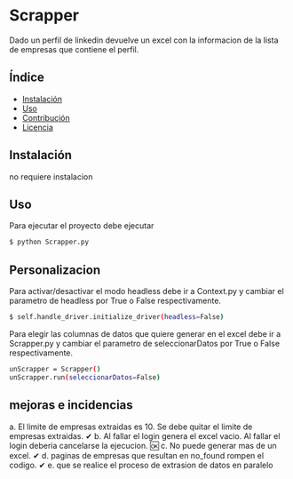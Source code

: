 # Scrapper
Dado un perfil de linkedin devuelve un excel con la informacion de la lista de empresas que contiene el perfil.

## Índice

- [Instalación](#instalación)
- [Uso](#uso)
- [Contribución](#contribución)
- [Licencia](#licencia)

## Instalación
no requiere instalacion

## Uso
Para ejecutar el proyecto debe ejecutar

```bash
$ python Scrapper.py
```

## Personalizacion

Para activar/desactivar el modo headless debe ir a Context.py y cambiar el parametro de headless por True o False respectivamente.

```bash
$ self.handle_driver.initialize_driver(headless=False)
```

Para elegir las columnas de datos que quiere generar en el excel debe ir a Scrapper.py y cambiar el parametro de 
seleccionarDatos por True o False respectivamente. 

```bash
unScrapper = Scrapper()
unScrapper.run(seleccionarDatos=False)
```

## mejoras e incidencias

a. El limite de empresas extraidas es 10. Se debe quitar el limite de empresas extraidas. ✔
b. Al fallar el login genera el excel vacio. Al fallar el login deberia cancelarse la ejecucion. 🆗
c. No puede generar mas de un excel. ✔
d. paginas de empresas que resultan en no_found rompen el codigo. ✔
e. que se realice el proceso de extrasion de datos en paralelo